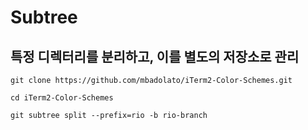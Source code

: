 # Subtree

## 특정 디렉터리를 분리하고, 이를 별도의 저장소로 관리

```shell
git clone https://github.com/mbadolato/iTerm2-Color-Schemes.git

cd iTerm2-Color-Schemes

git subtree split --prefix=rio -b rio-branch
```
